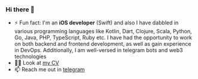### Hi there 👋

- ⚡ Fun fact: I'm an **iOS developer** (Swift) and also I have dabbled in various programming languages like Kotlin, Dart, Clojure, Scala, Python, Go, Java, PHP, TypeScript, Ruby etc. I have had the opportunity to work on both backend and frontend development, as well as gain experience in DevOps. Additionally, I am well-versed in telegram bots and web3 technologies
- 🧑‍💻 Look at [my CV](https://chiliec.github.io/cv/)
- 📫 Reach me out in [telegram](https://t.me/babin)

<!--
**chiliec/chiliec** is a ✨ _special_ ✨ repository because its `README.md` (this file) appears on your GitHub profile.

Here are some ideas to get you started:

- 🔭 I’m currently working on ...
- 🌱 I’m currently learning ...
- 👯 I’m looking to collaborate on ...
- 🤔 I’m looking for help with ...
- 💬 Ask me about ...
- 📫 How to reach me: ...
- 😄 Pronouns: ...
- ⚡ Fun fact: ...
-->
